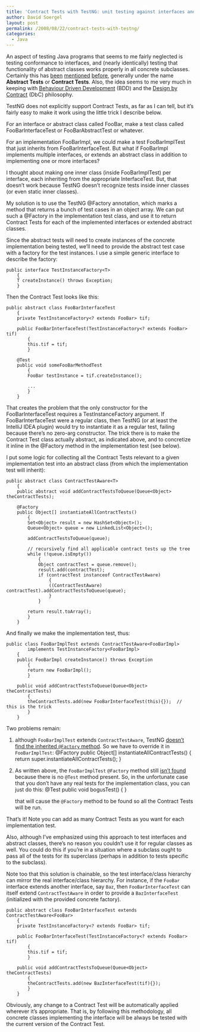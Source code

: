 ```yaml
---
title: 'Contract Tests with TestNG: unit testing against interfaces and abstract classes'
author: David Soergel
layout: post
permalink: /2008/08/22/contract-tests-with-testng/
categories:
  - Java
---
```

An aspect of testing Java programs that seems to me fairly neglected is testing conformance to interfaces, and (nearly identically) testing that functionality of abstract classes works properly in all concrete subclasses. Certainly this has [been][1] [mentioned][2] [before][3], generally under the name **Abstract Tests** or **Contract Tests**. Also, the idea seems to me very much in keeping with [Behaviour Driven Development][4] (BDD) and the [Design by Contract][5] (DbC) philosophy.

TestNG does not explicitly support Contract Tests, as far as I can tell, but it’s fairly easy to make it work using the little trick I describe below.

<!--more-->For an interface or abstract class called FooBar, make a test class called FooBarInterfaceTest or FooBarAbstractTest or whatever.

For an implementation FooBarImpl, we could make a test FooBarImplTest that just inherits from FooBarInterfaceTest. But what if FooBarImpl implements multiple interfaces, or extends an abstract class in addition to implementing one or more interfaces?

I thought about making one inner class (inside FooBarImplTest) per interface, each inheriting from the appropriate InterfaceTest. But, that doesn’t work because TestNG doesn’t recognize tests inside inner classes (or even static inner classes).

My solution is to use the TestNG @Factory annotation, which marks a method that returns a bunch of test cases in an object array. We can put such a @Factory in the implementation test class, and use it to return Contract Tests for each of the implemented interfaces or extended abstract classes.

Since the abstract tests will need to create instances of the concrete implementation being tested, we’ll need to provide the abstract test case with a factory for the test instances. I use a simple generic interface to describe the factory:

    public interface TestInstanceFactory<T>
        {
        T createInstance() throws Exception;
        }
    

Then the Contract Test looks like this:

    public abstract class FooBarInterfaceTest
        {
        private TestInstanceFactory<? extends FooBar> tif;
    
        public FooBarInterfaceTest(TestInstanceFactory<? extends FooBar> tif)
            {
            this.tif = tif;
            }
    
        @Test
        public void someFooBarMethodTest
            {
            FooBar testInstance = tif.createInstance();
    
            ... 
            }
        }
    

That creates the problem that the only constructor for the FooBarInterfaceTest requires a TestInstanceFactory argument. If FooBarInterfaceTest were a regular class, then TestNG (or at least the IntelliJ IDEA plugin) would try to instantiate it as a regular test, failing because there’s no zero-arg constructor. The trick there is to make the Contract Test class actually abstract, as indicated above, and to concretize it inline in the @Factory method in the implementation test (see below).

I put some logic for collecting all the Contract Tests relevant to a given implementation test into an abstract class (from which the implementation test will inherit):

    public abstract class ContractTestAware<T>
        {
        public abstract void addContractTestsToQueue(Queue<Object> theContractTests);
    
        @Factory
        public Object[] instantiateAllContractTests()
            {
            Set<Object> result = new HashSet<Object>();
            Queue<Object> queue = new LinkedList<Object>();
    
            addContractTestsToQueue(queue);
    
            // recursively find all applicable contract tests up the tree
            while (!queue.isEmpty())
                {
                Object contractTest = queue.remove();
                result.add(contractTest);
                if (contractTest instanceof ContractTestAware)
                    {
                    ((ContractTestAware) contractTest).addContractTestsToQueue(queue);
                    }
                }
    
            return result.toArray();
            }
        }
    

And finally we make the implementation test, thus:

    public class FooBarImplTest extends ContractTestAware<FooBarImpl>
            implements TestInstanceFactory<FooBarImpl>
        {
        public FooBarImpl createInstance() throws Exception
            {
            return new FooBarImpl();
            }
    
        public void addContractTestsToQueue(Queue<Object> theContractTests)
            {
            theContractTests.add(new FooBarInterfaceTest(this){});  // this is the trick
            }
        }
    

Two problems remain:

1.  although `FooBarImplTest` extends `ContractTestAware`, TestNG [doesn&#8217;t find the inherited `@Factory` method][6]. So we have to override it in `FooBarImplTest`: 
        @Factory
        public Object[] instantiateAllContractTests()
            {
            return super.instantiateAllContractTests();
            }
        

2.  As written above, the `FooBarImplTest` `@Factory` method still [isn&#8217;t found][7] because there is no `@Test` method present. So, in the unfortunate case that you don&#8217;t have any real tests for the implementation class, you can just do this: 
        @Test
        public void bogusTest()
            {
            }
        
    
    that will cause the `@Factory` method to be found so all the Contract Tests will be run.

That’s it! Note you can add as many Contract Tests as you want for each implementation test.

Also, although I’ve emphasized using this approach to test interfaces and abstract classes, there’s no reason you couldn’t use it for regular classes as well. You could do this if you’re in a situation where a subclass ought to pass all of the tests for its superclass (perhaps in addition to tests specific to the subclass).

Note too that this solution is chainable, so the test interface/class hierarchy can mirror the real interface/class hierarchy. For instance, if the `FooBar` interface extends another interface, say `Baz`, then `FooBarInterfaceTest` can itself extend `ContractTestAware` in order to provide a `BazInterfaceTest` (initialized with the provided concrete factory).

    public abstract class FooBarInterfaceTest extends ContractTestAware<FooBar>
        {
        private TestInstanceFactory<? extends FooBar> tif;
    
        public FooBarInterfaceTest(TestInstanceFactory<? extends FooBar> tif)
            {
            this.tif = tif;
            }
    
        public void addContractTestsToQueue(Queue<Object> theContractTests)
            {
            theContractTests.add(new BazInterfaceTest(tif){});
            }
        }
    

Obviously, any change to a Contract Test will be automatically applied wherever it&#8217;s appropriate. That is, by following this methodology, all concrete classes implementing the interface will be always be tested with the current version of the Contract Test.

 [1]: http://blog.paulmoser.co.uk/index.php/2007/02/25/unit-testing-interface-implementations/
 [2]: http://www.ddj.com/184405269
 [3]: http://groboutils.sourceforge.net
 [4]: http://en.wikipedia.org/wiki/Behavior_driven_development
 [5]: http://en.wikipedia.org/wiki/Design_by_contract
 [6]: http://code.google.com/p/testng/issues/detail?id=28
 [7]: http://code.google.com/p/testng/issues/detail?id=29